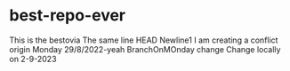 # best-repo-ever
This is the bestovia
The same line
HEAD
Newline1 I am creating a conflict
origin
Monday 29/8/2022-yeah
BranchOnMOnday change
Change locally on 2-9-2023